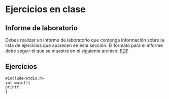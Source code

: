 # Ejercicios en clase

## Informe de laboratorio

Debes realizar un informe de laboratorio que contenga información sobre la 
lista de ejercicios que aparecen en esta sección. El formato para el informe 
debe seguir el que se muestra en el siguiente archivo:
[PDF](https://www.dropbox.com/s/su6eq5njqy4vvmr/gral-templete.pdf?dl=0)

## Ejercicios
```{r}
#include<stdio.h>
int main(){
printf;
}
```
